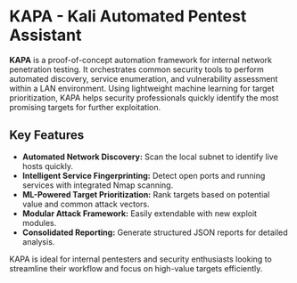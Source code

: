 # KAPA - Kali Automated Pentest Assistant

**KAPA** is a proof-of-concept automation framework for internal network penetration testing. It orchestrates common security tools to perform automated discovery, service enumeration, and vulnerability assessment within a LAN environment. Using lightweight machine learning for target prioritization, KAPA helps security professionals quickly identify the most promising targets for further exploitation.

## Key Features

* **Automated Network Discovery:** Scan the local subnet to identify live hosts quickly.
* **Intelligent Service Fingerprinting:** Detect open ports and running services with integrated Nmap scanning.
* **ML-Powered Target Prioritization:** Rank targets based on potential value and common attack vectors.
* **Modular Attack Framework:** Easily extendable with new exploit modules.
* **Consolidated Reporting:** Generate structured JSON reports for detailed analysis.

KAPA is ideal for internal pentesters and security enthusiasts looking to streamline their workflow and focus on high-value targets efficiently. 


